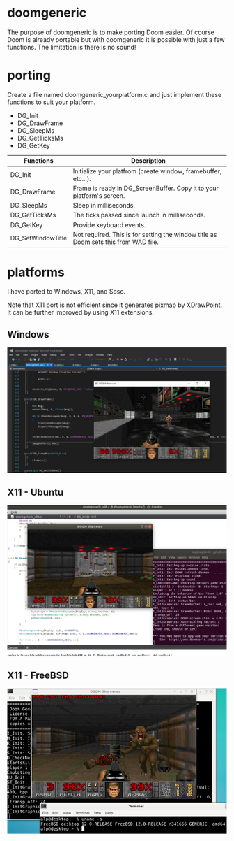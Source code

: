 # doomgeneric
The purpose of doomgeneric is to make porting Doom easier.
Of course Doom is already portable but with doomgeneric it is possible with just a few functions.
The limitation is there is no sound!

# porting
Create a file named doomgeneric_yourplatform.c and just implement these functions to suit your platform.
* DG_Init
* DG_DrawFrame
* DG_SleepMs
* DG_GetTicksMs
* DG_GetKey

|Functions            |Description|
|---------------------|-----------|
|DG_Init              |Initialize your platfrom (create window, framebuffer, etc...).
|DG_DrawFrame         |Frame is ready in DG_ScreenBuffer. Copy it to your platform's screen.
|DG_SleepMs           |Sleep in milliseconds.
|DG_GetTicksMs        |The ticks passed since launch in milliseconds.
|DG_GetKey            |Provide keyboard events.
|DG_SetWindowTitle    |Not required. This is for setting the window title as Doom sets this from WAD file.

# platforms
I have ported to Windows, X11, and Soso.

Note that X11 port is not efficient since it generates pixmap by XDrawPoint. It can be further improved by using X11 extensions.

## Windows
![Windows](screenshots/windows.png)

## X11 - Ubuntu
![Ubuntu](screenshots/ubuntu.png)

## X11 - FreeBSD
![FreeBSD](screenshots/freebsd.png)
